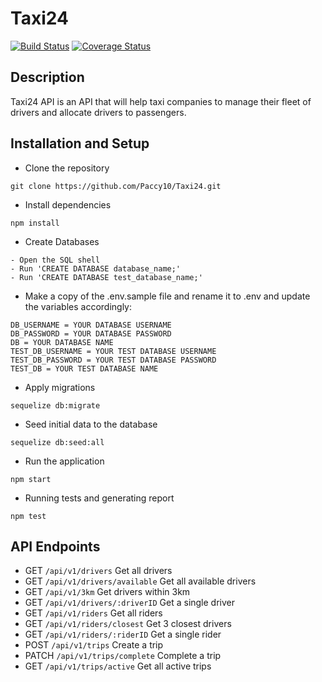 # Taxi24

[![Build Status](https://travis-ci.org/Paccy10/Taxi24.svg?branch=master)](https://travis-ci.org/Paccy10/Taxi24) [![Coverage Status](https://coveralls.io/repos/github/Paccy10/Taxi24/badge.svg?branch=master)](https://coveralls.io/github/Paccy10/Taxi24?branch=master)

## Description

Taxi24 API is an API that will help taxi companies to manage their fleet of drivers and allocate drivers to passengers.

## Installation and Setup

-   Clone the repository

```
git clone https://github.com/Paccy10/Taxi24.git
```

-   Install dependencies

```
npm install
```

-   Create Databases

```
- Open the SQL shell
- Run 'CREATE DATABASE database_name;'
- Run 'CREATE DATABASE test_database_name;'
```

-   Make a copy of the .env.sample file and rename it to .env and update the variables accordingly:

```
DB_USERNAME = YOUR DATABASE USERNAME
DB_PASSWORD = YOUR DATABASE PASSWORD
DB = YOUR DATABASE NAME
TEST_DB_USERNAME = YOUR TEST DATABASE USERNAME
TEST_DB_PASSWORD = YOUR TEST DATABASE PASSWORD
TEST_DB = YOUR TEST DATABASE NAME

```

-   Apply migrations

```
sequelize db:migrate
```

-   Seed initial data to the database

```
sequelize db:seed:all
```

-   Run the application

```
npm start
```

-   Running tests and generating report

```
npm test
```

## API Endpoints

-   GET `/api/v1/drivers` Get all drivers
-   GET `/api/v1/drivers/available` Get all available drivers
-   GET `/api/v1/3km` Get drivers within 3km
-   GET `/api/v1/drivers/:driverID` Get a single driver
-   GET `/api/v1/riders` Get all riders
-   GET `/api/v1/riders/closest` Get 3 closest drivers
-   GET `/api/v1/riders/:riderID` Get a single rider
-   POST `/api/v1/trips` Create a trip
-   PATCH `/api/v1/trips/complete` Complete a trip
-   GET `/api/v1/trips/active` Get all active trips
